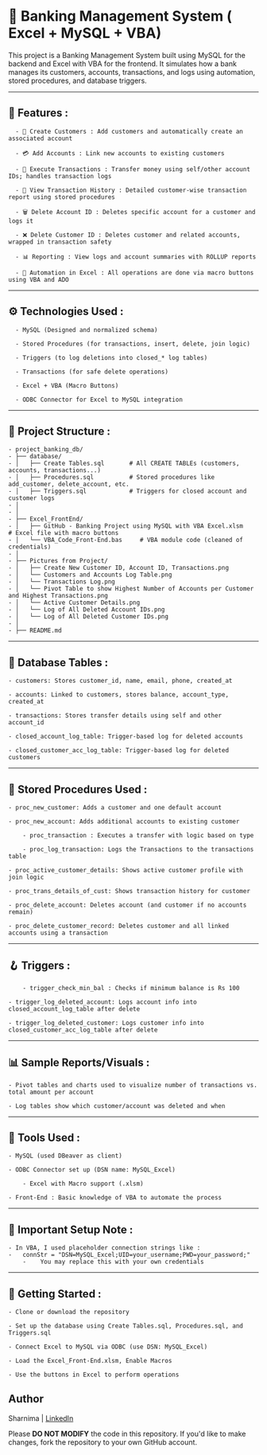 # 🏦 Banking Management System ( Excel + MySQL + VBA)

This project is a Banking Management System built using MySQL for the backend and Excel with VBA for the frontend. It simulates how a bank manages its customers, accounts, 
 transactions, and logs using automation, stored procedures, and database triggers.

---

## 📌 Features : 


      - 👤 Create Customers : Add customers and automatically create an associated account

      - 💳 Add Accounts : Link new accounts to existing customers

      - 💸 Execute Transactions : Transfer money using self/other account IDs; handles transaction logs

      - 🧾 View Transaction History : Detailed customer-wise transaction report using stored procedures

      - 🗑️ Delete Account ID : Deletes specific account for a customer and logs it

      - ❌ Delete Customer ID : Deletes customer and related accounts, wrapped in transaction safety

      - 📊 Reporting : View logs and account summaries with ROLLUP reports

      - 🔁 Automation in Excel : All operations are done via macro buttons using VBA and ADO


---


## ⚙️ Technologies Used : 

      - MySQL (Designed and normalized schema)

      - Stored Procedures (for transactions, insert, delete, join logic)

      - Triggers (to log deletions into closed_* log tables)

      - Transactions (for safe delete operations)

      - Excel + VBA (Macro Buttons)

      - ODBC Connector for Excel to MySQL integration


---


## 📁 Project Structure : 

	- project_banking_db/
	- ├── database/
	- │   ├── Create Tables.sql       # All CREATE TABLEs (customers, accounts, transactions...)
	- │   ├── Procedures.sql          # Stored procedures like add_customer, delete_account, etc.
	- │   ├── Triggers.sql            # Triggers for closed account and customer logs
	- │   
	- │
	- ├── Excel_FrontEnd/
	- │   ├── GitHub - Banking Project using MySQL with VBA Excel.xlsm           # Excel file with macro buttons
	- │   └── VBA_Code_Front-End.bas     # VBA module code (cleaned of credentials)
	- │
	- ├── Pictures from Project/
	- │   ├── Create New Customer ID, Account ID, Transactions.png      
	- │   └── Customers and Accounts Log Table.png        
	- │   └── Transactions Log.png                       
	- │   └── Pivot Table to show Highest Number of Accounts per Customer and Highest Transactions.png        
	- │   └── Active Customer Details.png                
	- │   └── Log of All Deleted Account IDs.png         
	- │   └── Log of All Deleted Customer IDs.png        
	- │
	- ├── README.md                   



---

## 📄 Database Tables : 

	- customers: Stores customer_id, name, email, phone, created_at

	- accounts: Linked to customers, stores balance, account_type, created_at

	- transactions: Stores transfer details using self and other account_id

	- closed_account_log_table: Trigger-based log for deleted accounts

	- closed_customer_acc_log_table: Trigger-based log for deleted customers


---

## 🧠 Stored Procedures Used :

	- proc_new_customer: Adds a customer and one default account

	- proc_new_account: Adds additional accounts to existing customer
         
        - proc_transaction : Executes a transfer with logic based on type

        - proc_log_transaction: Logs the Transactions to the transactions table

	- proc_active_customer_details: Shows active customer profile with join logic

	- proc_trans_details_of_cust: Shows transaction history for customer

	- proc_delete_account: Deletes account (and customer if no accounts remain)

	- proc_delete_customer_record: Deletes customer and all linked accounts using a transaction


---

## 🪝 Triggers : 

        - trigger_check_min_bal : Checks if minimum balance is Rs 100

	- trigger_log_deleted_account: Logs account info into closed_account_log_table after delete

	- trigger_log_deleted_customer: Logs customer info into closed_customer_acc_log_table after delete



---

## 📊 Sample Reports/Visuals : 

	- Pivot tables and charts used to visualize number of transactions vs. total amount per account

	- Log tables show which customer/account was deleted and when


---

## 🧰 Tools Used : 

	- MySQL (used DBeaver as client)

	- ODBC Connector set up (DSN name: MySQL_Excel)

        - Excel with Macro support (.xlsm)

	- Front-End : Basic knowledge of VBA to automate the process 



---

## 🔐 Important Setup Note : 

	- In VBA, I used placeholder connection strings like :
	-	connStr = "DSN=MySQL_Excel;UID=your_username;PWD=your_password;" 
        -    You may replace this with your own credentials


---

## 🚀 Getting Started :

	- Clone or download the repository

	- Set up the database using Create Tables.sql, Procedures.sql, and Triggers.sql

	- Connect Excel to MySQL via ODBC (use DSN: MySQL_Excel)

	- Load the Excel_Front-End.xlsm, Enable Macros

	- Use the buttons in Excel to perform operations


## Author
Sharnima | [LinkedIn](https://www.linkedin.com/in/sharnima-mallik-50464027b)

Please **DO NOT MODIFY** the code in this repository. If you'd like to make changes, fork the repository to your own GitHub account.
